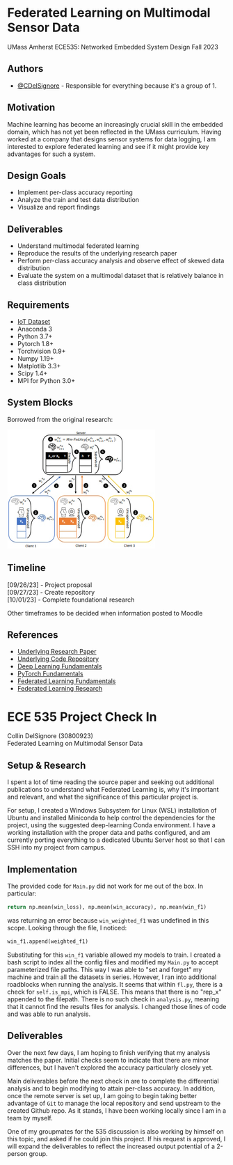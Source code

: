# Federated Learning on Multimodal Sensor Data

UMass Amherst ECE535: Networked Embedded System Design Fall 2023

## Authors

- [@CDelSignore](https://www.github.com/CDelSignore) - Responsible for everything because it's a group of 1.

## Motivation

Machine learning has become an increasingly crucial skill in the embedded domain, which has not yet been reflected in the UMass curriculum. Having worked at a company that designs sensor systems for data logging, I am interested to explore federated learning and see if it might provide key advantages for such a system.

## Design Goals

* Implement per-class accuracy reporting
* Analyze the train and test data distribution
* Visualize and report findings

## Deliverables

* Understand multimodal federated learning
* Reproduce the results of the underlying research paper
* Perform per-class accuracy analysis and observe effect of skewed data distribution
* Evaluate the system on a multimodal dataset that is relatively balance in class distribution

## Requirements

* [IoT Dataset](https://drive.google.com/drive/folders/1rWJYkfMavGs1F-H0jykJ5V0fIiwrQdJV)
* Anaconda 3
* Python 3.7+
* Pytorch 1.8+
* Torchvision 0.9+
* Numpy 1.19+
* Matplotlib 3.3+
* Scipy 1.4+
* MPI for Python 3.0+

## System Blocks

Borrowed from the original research:  

![Multimodal Model](doc/multimodal-fed-model.jpg)

## Timeline

[09/26/23] - Project proposal  
[09/27/23] - Create repository  
[10/01/23] - Complete foundational research

Other timeframes to be decided when information posted to Moodle

## References

 - [Underlying Research Paper](https://arxiv.org/pdf/2109.04833.pdf)
 - [Underlying Code Repository](https://github.com/yuchenzhao/iotdi22-mmfl)
 - [Deep Learning Fundamentals](https://www.youtube.com/watch?v=gZmobeGL0Yg&list=PLZbbT5o_s2xq7LwI2y8_QtvuXZedL6tQU)
 - [PyTorch Fundamentals](https://www.youtube.com/watch?v=v5cngxo4mIg&list=PLZbbT5o_s2xrfNyHZsM6ufI0iZENK9xgG)
 - [Federated Learning Fundamentals](https://www.youtube.com/watch?v=X8YYWunttOY)
 - [Federated Learning Research](http://proceedings.mlr.press/v54/mcmahan17a/mcmahan17a.pdf)

# ECE 535 Project Check In

Collin DelSignore (30800923)  
Federated Learning on Multimodal Sensor Data

## Setup & Research

I spent a lot of time reading the source paper and seeking out additional publications to understand what Federated Learning is, why it's important and relevant, and what the significance of this particular project is.

For setup, I created a Windows Subsystem for Linux (WSL) installation of Ubuntu and installed Miniconda to help control the dependencies for the project, using the suggested deep-learning Conda environment. I have a working installation with the proper data and paths configured, and am currently porting everything to a dedicated Ubuntu Server host so that I can SSH into my project from campus.

## Implementation

The provided code for `Main.py` did not work for me out of the box. In particular:
```python
return np.mean(win_loss), np.mean(win_accuracy), np.mean(win_f1)
```
was returning an error because `win_weighted_f1` was undefined in this scope. Looking through the file, I noticed:
```python 
win_f1.append(weighted_f1)
```
Substituting for this `win_f1` variable allowed my models to train. I created a bash script to index all the config files and modified my `Main.py` to accept parameterized file paths. This way I was able to "set and forget" my machine and train all the datasets in series. However, I ran into additional roadblocks when running the analysis. It seems that within `fl.py`, there is a check for `self.is_mpi`, which is FALSE. This means that there is no "rep_x" appended to the filepath. There is no such check in `analysis.py`, meaning that it cannot find the results files for analysis. I changed those lines of code and was able to run analysis.

## Deliverables

Over the next few days, I am hoping to finish verifying that my analysis matches the paper. Initial checks seem to indicate that there are minor differences, but I haven't explored the accuracy particularly closely yet.

Main deliverables before the next check in are to complete the differential analysis and to begin modifying to attain per-class accuracy. In addition, once the remote server is set up, I am going to begin taking better advantage of `Git` to manage the local repository and send upstream to the created Github repo. As it stands, I have been working locally since I am in a team by myself.

One of my groupmates for the 535 discussion is also working by himself on this topic, and asked if he could join this project. If his request is approved, I will expand the deliverables to reflect the increased output potential of a 2-person group.
